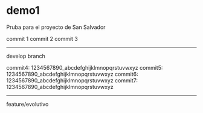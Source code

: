 # demo1
Pruba para el proyecto de San Salvador

commit 1
commit 2
commit 3

---

develop branch

commit4: 1234567890_abcdefghijklmnopqrstuvwxyz
commit5: 1234567890_abcdefghijklmnopqrstuvwxyz
commit6: 1234567890_abcdefghijklmnopqrstuvwxyz
commit7: 1234567890_abcdefghijklmnopqrstuvwxyz

---

feature/evolutivo